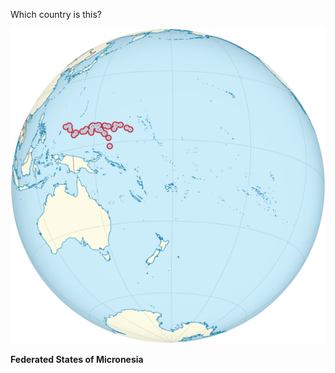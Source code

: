 Which country is this?

![Map of a country](images/Micronesia_on_the_globe_(small_islands_magnified)_(Polynesia_centered).svg)
<!--question-->
**Federated States of Micronesia**